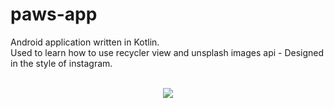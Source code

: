 # paws-app
Android application written in Kotlin.
<br>Used to learn how to use recycler view and unsplash images api - Designed in the style of instagram. </br>
<br>
<p align="center">
  <img src="https://github.com/xlkn/paws-app/blob/master/example.png">
</p>
